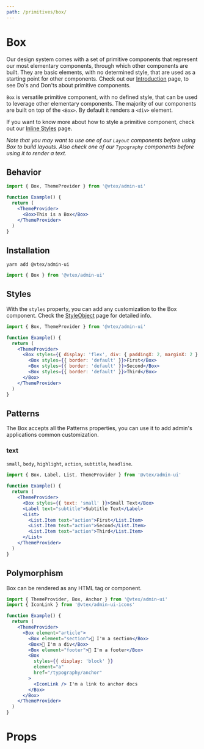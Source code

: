 ```yaml
---
path: /primitives/box/
---
```


# Box

Our design system comes with a set of primitive components that represent our most elementary components, through which other components are built. They are basic elements, with no determined style, that are used as a starting point for other components. Check out our [Introduction](/primitives/introduction) page, to see Do's and Don'ts about primitive components.

`Box` is versatile primitive component, with no defined style, that can be used to leverage other elementary components. The majority of our components are built on top of the `<Box>`. By default it renders a `<div>` element.

If you want to know more about how to style a primitive component, check out our [Inline Styles](/theming/inline-styles/) page.

_Note that you may want to use one of our `Layout` components before using Box to build layouts. Also check one of our `Typography` components before using it to render a text._

## Behavior

```jsx
import { Box, ThemeProvider } from '@vtex/admin-ui'

function Example() {
  return (
    <ThemeProvider>
      <Box>This is a Box</Box>
    </ThemeProvider>
  )
}
```

## Installation

```static
yarn add @vtex/admin-ui
```

```jsx static
import { Box } from '@vtex/admin-ui'
```

## Styles

With the `styles` property, you can add any customization to the Box component. Check the [StyleObject](/theming/style-object) page for detailed info.

```jsx
import { Box, ThemeProvider } from '@vtex/admin-ui'

function Example() {
  return (
    <ThemeProvider>
      <Box styles={{ display: 'flex', div: { paddingX: 2, marginX: 2 } }}>
        <Box styles={{ border: 'default' }}>First</Box>
        <Box styles={{ border: 'default' }}>Second</Box>
        <Box styles={{ border: 'default' }}>Third</Box>
      </Box>
    </ThemeProvider>
  )
}
```

## Patterns

The Box accepts all the Patterns properties, you can use it to add admin's applications common customization.

### text

`small`, `body`, `highlight`, `action`, `subtitle`, `headline`.

```jsx
import { Box, Label, List, ThemeProvider } from '@vtex/admin-ui'

function Example() {
  return (
    <ThemeProvider>
      <Box styles={{ text: 'small' }}>Small Text</Box>
      <Label text="subtitle">Subtitle Text</Label>
      <List>
        <List.Item text="action">First</List.Item>
        <List.Item text="action">Second</List.Item>
        <List.Item text="action">Third</List.Item>
      </List>
    </ThemeProvider>
  )
}
```

## Polymorphism

Box can be rendered as any HTML tag or component.

```jsx
import { ThemeProvider, Box, Anchor } from '@vtex/admin-ui'
import { IconLink } from '@vtex/admin-ui-icons'

function Example() {
  return (
    <ThemeProvider>
      <Box element="article">
        <Box element="section">👻 I'm a section</Box>
        <Box>👻 I'm a div</Box>
        <Box element="footer">👻 I'm a footer</Box>
        <Box
          styles={{ display: 'block' }}
          element="a"
          href="/typography/anchor"
        >
          <IconLink /> I'm a link to anchor docs
        </Box>
      </Box>
    </ThemeProvider>
  )
}
```

# Props

<proptypes heading="Box" component="Box" />
